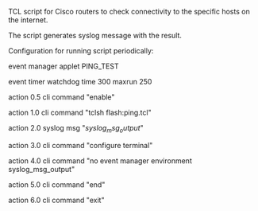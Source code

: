 TCL script for Cisco routers to check connectivity to the specific hosts on the internet.

The script generates syslog message with the result.


Configuration for running script periodically:

event manager applet PING_TEST

 event timer watchdog time 300 maxrun 250

 action 0.5 cli command "enable"

 action 1.0 cli command "tclsh flash:ping.tcl"
 
 action 2.0 syslog msg "$syslog_msg_output$"

 action 3.0 cli command "configure terminal"

 action 4.0 cli command "no event manager environment syslog_msg_output"

 action 5.0 cli command "end"

 action 6.0 cli command "exit"

